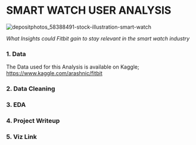 # **SMART WATCH USER ANALYSIS**



![depositphotos_58388491-stock-illustration-smart-watch](https://user-images.githubusercontent.com/76915162/155658706-334e3f5e-8ac4-44df-8f21-ed10fe27a9b8.jpg)

_What Insights could Fitbit gain to stay relevant in the smart watch industry_

### 1. Data
The Data used for this Analysis is available on Kaggle;
https://www.kaggle.com/arashnic/fitbit

### 2. Data Cleaning


### 3. EDA


### 4. Project Writeup


### 5. Viz Link

